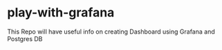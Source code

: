 # play-with-grafana

This Repo will have useful info on creating Dashboard using Grafana and Postgres DB
